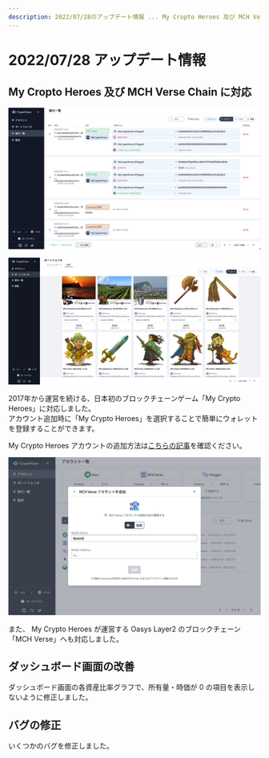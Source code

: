 ```yaml
---
description: 2022/07/28のアップデート情報 ... My Cropto Heroes 及び MCH Verse Chain に対応 / ダッシュボード画面の改善 / バグの修正
---
```


# 2022/07/28 アップデート情報

## My Cropto Heroes 及び MCH Verse Chain に対応

![](../../assets/img/release/20220728_1.png)

![](../../assets/img/release/20220728_2.png)

2017年から運営を続ける、日本初のブロックチェーンゲーム「My Crypto Heroes」に対応しました。  
アカウント追加時に「My Crypto Heroes」を選択することで簡単にウォレットを登録することができます。

My Crypto Heroes アカウントの追加方法は[こちらの記事](../guide/account-service-mycryptoheroes.md)を確認ください。

![](../../assets/img/account-chain-mch-verse-ja-1.jpg)

また、 My Crypto Heroes が運営する Oasys Layer2 のブロックチェーン「MCH Verse」へも対応しました。

## ダッシュボード画面の改善

ダッシュボード画面の各資産比率グラフで、所有量・時価が 0 の項目を表示しないように修正しました。

## バグの修正

いくつかのバグを修正しました。

